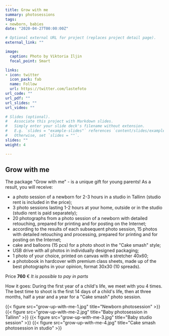 ```yaml
---
title: Grow with me
summary: photosessions
tags:
- newborn, babies
date: "2020-04-27T00:00:00Z"

# Optional external URL for project (replaces project detail page).
external_link: ""

image:
  caption: Photo by Viktoria Iljin
  focal_point: Smart

links:
- icon: twitter
  icon_pack: fab
  name: Follow
  url: https://twitter.com/lastefoto
url_code: ""
url_pdf: ""
url_slides: ""
url_video: ""

# Slides (optional).
#   Associate this project with Markdown slides.
#   Simply enter your slide deck's filename without extension.
#   E.g. `slides = "example-slides"` references `content/slides/example-slides.md`.
#   Otherwise, set `slides = ""`.
slides: ""
weight: 4

---
```


## Grow with me

The package "Grow with me" - is a unique gift for young parents!
As a result, you will receive:
* a photo session of a newborn for 2-3 hours in a studio in Tallinn (studio rent is included in the price);
* 3 photo sessions lasting 1-2 hours at your home, outside or in the studio (studio rent is paid separately);
* 20 photographs from a photo session of a newborn with detailed retouching, prepared for printing and for posting on the Internet;
* according to the results of each subsequent photo session, 15 photos with detailed retouching and processing, prepared for printing and for posting on the Internet;
* cake and balloons (15 pcs) for a photo shoot in the "Cake smash" style;
* USB drive with all photos in individually designed packaging;
* 1 photo of your choice, printed on canvas with a stretcher 40x60;
* a photobook in hardcover with premium class sheets, made up of the best photographs in your opinion, format 30x30 (10 spreads).

Price **760** €
_It is possible to pay in parts_

How it goes:
During the first year of a child's life, we meet with you 4 times. The best time to shoot is the first 14 days of a child's life, then at three months, half a year and a year for a "Cake smash" photo session.

{{< figure src="grow-up-with-me-1.jpg" title="Newborn photosession" >}}
{{< figure src="grow-up-with-me-2.jpg" title="Baby photosession in Tallinn" >}}
{{< figure src="grow-up-with-me-3.jpg" title="Baby studio session" >}}
{{< figure src="grow-up-with-me-4.jpg" title="Cake smash photosession in studio" >}}